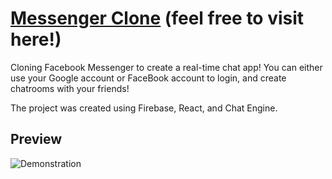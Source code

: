 # [Messenger Clone](https://messenger-clone-meteor.netlify.app/) (feel free to visit here!)

Cloning Facebook Messenger to create a real-time chat app! You can either use your Google account or FaceBook account to login, and create chatrooms with your friends!

The project was created using Firebase, React, and Chat Engine.

## Preview

![Demonstration](https://user-images.githubusercontent.com/61377153/150499453-f20645fe-5da8-4a88-9b15-0750f0fcc324.png)
